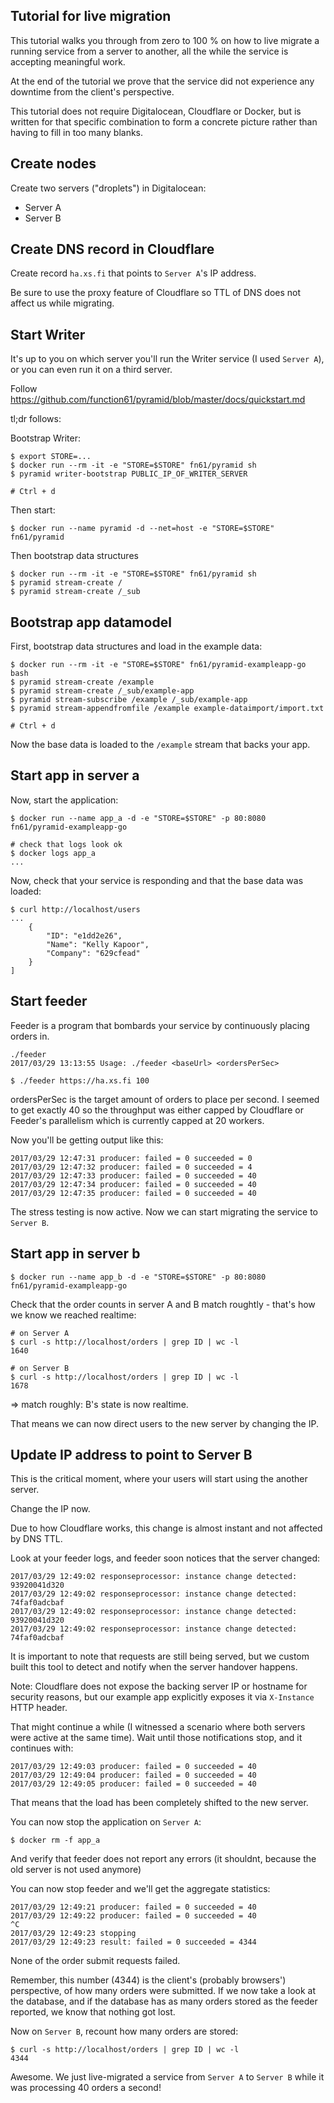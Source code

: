 Tutorial for live migration
---------------------------

This tutorial walks you through from zero to 100 % on how to live migrate a
running service from a server to another, all the while the service is accepting
meaningful work.

At the end of the tutorial we prove that the service did not experience any
downtime from the client's perspective.

This tutorial does not require Digitalocean, Cloudflare or Docker, but is written
for that specific combination to form a concrete picture rather than having to
fill in too many blanks.


Create nodes
------------

Create two servers ("droplets") in Digitalocean:

- Server A
- Server B


Create DNS record in Cloudflare
-------------------------------

Create record `ha.xs.fi` that points to `Server A`'s IP address.

Be sure to use the proxy feature of Cloudflare so TTL of DNS does not affect us
while migrating.


Start Writer
------------

It's up to you on which server you'll run the Writer service (I used `Server A`),
or you can even run it on a third server.

Follow https://github.com/function61/pyramid/blob/master/docs/quickstart.md

tl;dr follows:

Bootstrap Writer:

```
$ export STORE=...
$ docker run --rm -it -e "STORE=$STORE" fn61/pyramid sh
$ pyramid writer-bootstrap PUBLIC_IP_OF_WRITER_SERVER

# Ctrl + d
```

Then start:

```
$ docker run --name pyramid -d --net=host -e "STORE=$STORE" fn61/pyramid
```

Then bootstrap data structures

```
$ docker run --rm -it -e "STORE=$STORE" fn61/pyramid sh
$ pyramid stream-create /
$ pyramid stream-create /_sub
```


Bootstrap app datamodel
------------------------


First, bootstrap data structures and load in the example data:

```
$ docker run --rm -it -e "STORE=$STORE" fn61/pyramid-exampleapp-go bash
$ pyramid stream-create /example
$ pyramid stream-create /_sub/example-app
$ pyramid stream-subscribe /example /_sub/example-app
$ pyramid stream-appendfromfile /example example-dataimport/import.txt

# Ctrl + d
```

Now the base data is loaded to the `/example` stream that backs your app.


Start app in server a
---------------------

Now, start the application:

```
$ docker run --name app_a -d -e "STORE=$STORE" -p 80:8080 fn61/pyramid-exampleapp-go

# check that logs look ok
$ docker logs app_a
...
```

Now, check that your service is responding and that the base data was loaded:

```
$ curl http://localhost/users
...
    {
        "ID": "e1dd2e26",
        "Name": "Kelly Kapoor",
        "Company": "629cfead"
    }
]
```

Start feeder
------------

Feeder is a program that bombards your service by continuously placing orders in.

```
./feeder
2017/03/29 13:13:55 Usage: ./feeder <baseUrl> <ordersPerSec>

$ ./feeder https://ha.xs.fi 100
```

ordersPerSec is the target amount of orders to place per second. I seemed to get
exactly 40 so the throughput was either capped by Cloudflare or Feeder's parallelism
which is currently capped at 20 workers.

Now you'll be getting output like this:

```
2017/03/29 12:47:31 producer: failed = 0 succeeded = 0
2017/03/29 12:47:32 producer: failed = 0 succeeded = 4
2017/03/29 12:47:33 producer: failed = 0 succeeded = 40
2017/03/29 12:47:34 producer: failed = 0 succeeded = 40
2017/03/29 12:47:35 producer: failed = 0 succeeded = 40
```

The stress testing is now active. Now we can start migrating the service to
`Server B`.


Start app in server b
---------------------

```
$ docker run --name app_b -d -e "STORE=$STORE" -p 80:8080 fn61/pyramid-exampleapp-go
```

Check that the order counts in server A and B match roughtly - that's how we know
we reached realtime:

```
# on Server A
$ curl -s http://localhost/orders | grep ID | wc -l
1640

# on Server B
$ curl -s http://localhost/orders | grep ID | wc -l
1678
```

=> match roughly: B's state is now realtime.

That means we can now direct users to the new server by changing the IP.


Update IP address to point to Server B
--------------------------------------

This is the critical moment, where your users will start using the another server.

Change the IP now.

Due to how Cloudflare works, this change is almost instant and not affected by DNS TTL.

Look at your feeder logs, and feeder soon notices that the server changed:

```
2017/03/29 12:49:02 responseprocessor: instance change detected: 93920041d320
2017/03/29 12:49:02 responseprocessor: instance change detected: 74faf0adcbaf
2017/03/29 12:49:02 responseprocessor: instance change detected: 93920041d320
2017/03/29 12:49:02 responseprocessor: instance change detected: 74faf0adcbaf
```

It is important to note that requests are still being served, but we custom built
this tool to detect and notify when the server handover happens.

Note: Cloudflare does not expose the backing server IP or hostname for security
reasons, but our example app explicitly exposes it via `X-Instance` HTTP header.

That might continue a while (I witnessed a scenario where both servers were
active at the same time). Wait until those notifications stop, and it continues with:

```
2017/03/29 12:49:03 producer: failed = 0 succeeded = 40
2017/03/29 12:49:04 producer: failed = 0 succeeded = 40
2017/03/29 12:49:05 producer: failed = 0 succeeded = 40
```

That means that the load has been completely shifted to the new server.

You can now stop the application on `Server A`:

```
$ docker rm -f app_a
```

And verify that feeder does not report any errors (it shouldnt, because the old
server is not used anymore)

You can now stop feeder and we'll get the aggregate statistics:

```
2017/03/29 12:49:21 producer: failed = 0 succeeded = 40
2017/03/29 12:49:22 producer: failed = 0 succeeded = 40
^C
2017/03/29 12:49:23 stopping
2017/03/29 12:49:23 result: failed = 0 succeeded = 4344
```

None of the order submit requests failed.

Remember, this number (4344) is the client's (probably browsers') perspective,
of how many orders were submitted. If we now take a look at the database, and if
the database has as many orders stored as the feeder reported, we know that
nothing got lost.

Now on `Server B`, recount how many orders are stored:

```
$ curl -s http://localhost/orders | grep ID | wc -l
4344
```

Awesome. We just live-migrated a service from `Server A` to `Server B` while it
was processing 40 orders a second!

